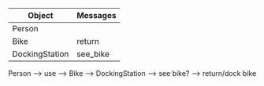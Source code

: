 | Object | Messages|
|---     |---      |
|Person |         |
|Bike   |return    |
|DockingStation | see_bike|


Person --> use --> Bike --> DockingStation --> see bike? --> return/dock bike

